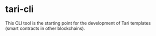 # tari-cli

This CLI tool is the starting point for the development of Tari templates (smart contracts in other blockchains).